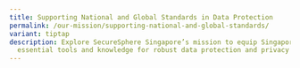 ```yaml
---
title: Supporting National and Global Standards in Data Protection
permalink: /our-mission/supporting-national-and-global-standards/
variant: tiptap
description: Explore SecureSphere Singapore’s mission to equip Singaporeans with
  essential tools and knowledge for robust data protection and privacy
---
```

<p></p>